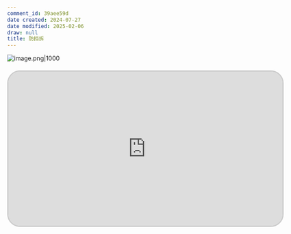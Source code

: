 ```yaml
---
comment_id: 39aee59d
date created: 2024-07-27
date modified: 2025-02-06
draw: null
title: 防挡拆
---
```

![image.png|1000](https://imagehosting4picgo.oss-cn-beijing.aliyuncs.com/imagehosting/fix-dir%2Fpicgo%2Fpicgo-clipboard-images%2F2024%2F07%2F27%2F16-11-24-e7dc39e747407330644ac49e01670616-20240727161122-741d88.png)

<iframe src="https://v3-web.douyinvod.com/3edc94e0f455f9fc799b05d6422cc887/66a4d84e/video/tos/cn/tos-cn-ve-15/ood0AfVzzEhMq4G7AufRCg9EBBNylkAIhJgqAd/?a=6383&ch=26&cr=3&dr=0&lr=all&cd=0%7C0%7C0%7C3&cv=1&br=1406&bt=1406&cs=0&ds=4&ft=pEaFx4hZffPdHK~2N12NvAq-antLjrKYSHI.RkaTx8WjljVhWL6&mime_type=video_mp4&qs=0&rc=NDNnNTY1OGloNWc0ZWdlaEBpMzRsdDk6ZjV5bzMzNGkzM0AwMi1fXmI0NjMxYGFgNl82YSNpcGptcjQwb29gLS1kLS9zcw%3D%3D&btag=c0000e00030000&cquery=100o_100w_100B_100H_100K&dy_q=1722067925&feature_id=46a7bb47b4fd1280f3d3825bf2b29388&l=202407271612050853EDFC5124A3999405" scrolling="no" border="0" frameborder="no" framespacing="0" allowfullscreen="true" style="border-radius: 30px; overflow: hidden; border: 3px solid #ccc; width: 640px; height: 360px; display: block; margin: 20px auto; aspect-ratio: 16 / 9;" ></iframe>
